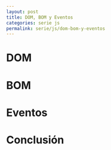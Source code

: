 ```yaml
---
layout: post
title: DOM, BOM y Eventos
categories: serie js
permalink: serie/js/dom-bom-y-eventos
---
```


# DOM 

# BOM

# Eventos

# Conclusión